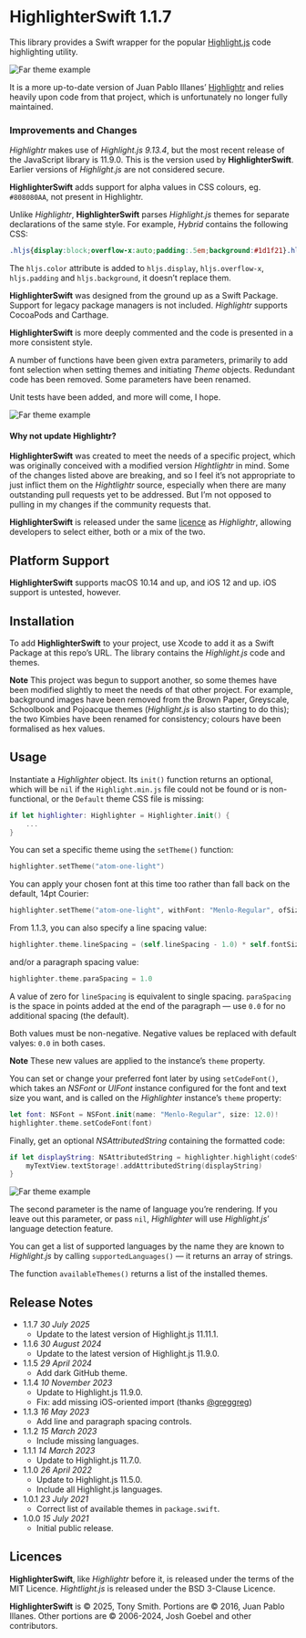 # HighlighterSwift 1.1.7

This library provides a Swift wrapper for the popular [Highlight.js](https://highlightjs.org/) code highlighting utility.

![Far theme example](Images/atom-one-dark.png)

It is a more up-to-date version of Juan Pablo Illanes’ [Highlightr](https://github.com/raspu/Highlightr) and relies heavily upon code from that project, which is unfortunately no longer fully maintained.

### Improvements and Changes

*Highlightr* makes use of *Highlight.js 9.13.4*, but the most recent release of the JavaScript library is 11.9.0. This is the version used by **HighlighterSwift**. Earlier versions of *Highlight.js* are not considered secure.

**HighlighterSwift** adds support for alpha values in CSS colours, eg. `#808080AA`, not present in Highlightr.

Unlike *Highlightr*, **HighlighterSwift** parses *Highlight.js* themes for separate declarations of the same style. For example, *Hybrid* contains the following CSS:

```css
.hljs{display:block;overflow-x:auto;padding:.5em;background:#1d1f21}.hljs span::selection,.hljs::selection{background:#373b41}.hljs{color:#c5c8c6}
```

The `hljs.color` attribute is added to `hljs.display`, `hljs.overflow-x`, `hljs.padding` and `hljs.background`, it doesn’t replace them.

**HighlighterSwift** was designed from the ground up as a Swift Package. Support for legacy package managers is not included. *Highlightr* supports CocoaPods and Carthage.

**HighlighterSwift** is more deeply commented and the code is presented in a more consistent style.

A number of functions have been given extra parameters, primarily to add font selection when setting themes and initiating *Theme* objects. Redundant code has been removed. Some parameters have been renamed.

Unit tests have been added, and more will come, I hope.

![Far theme example](Images/far.png)

#### Why not update Highlightr?

**HighlighterSwift** was created to meet the needs of a specific project, which was originally conceived with a modified version *Hightlightr* in mind. Some of the changes listed above are breaking, and so I feel it’s not appropriate to just inflict them on the *Hightlightr* source, especially when there are many outstanding pull requests yet to be addressed. But I’m not opposed to pulling in my changes if the community requests that.

**HighlighterSwift** is released under the same [licence](#licence) as *Highlightr*, allowing developers to select either, both or a mix of the two.

## Platform Support

**HighlighterSwift** supports macOS 10.14 and up, and iOS 12 and up. iOS support is untested, however.

## Installation

To add **HighlighterSwift** to your project, use Xcode to add it as a Swift Package at this repo’s URL. The library contains the *Highlight.js* code and themes.

**Note** This project was begun to support another, so some themes have been modified slightly to meet the needs of that other project. For example, background images have been removed from the Brown Paper, Greyscale, Schoolbook and Pojoacque themes (*Highlight.js* is also starting to do this); the two Kimbies have been renamed for consistency; colours have been formalised as hex values.

## Usage

Instantiate a *Highlighter* object. Its `init()` function returns an optional, which will be `nil` if the `Highlight.min.js` file could not be found or is non-functional, or the `Default` theme CSS file is missing:

```swift
if let highlighter: Highlighter = Highlighter.init() {
    ...
}
```

You can set a specific theme using the `setTheme()` function:

```swift
highlighter.setTheme("atom-one-light")
```

You can apply your chosen font at this time too rather than fall back on the default, 14pt Courier:

```swift
highlighter.setTheme("atom-one-light", withFont: "Menlo-Regular", ofSize: 16.0)
```

From 1.1.3, you can also specify a line spacing value:

```swift
highlighter.theme.lineSpacing = (self.lineSpacing - 1.0) * self.fontSize
```

and/or a paragraph spacing value:

```swift
highlighter.theme.paraSpacing = 1.0
```

A value of zero for `lineSpacing` is equivalent to single spacing. `paraSpacing` is the space in points added at the end of the paragraph — use `0.0` for no additional spacing (the default).

Both values must be non-negative. Negative values be replaced with default valyes: `0.0` in both cases.

**Note** These new values are applied to the instance’s `theme` property.

You can set or change your preferred font later by using `setCodeFont()`, which takes an *NSFont* or *UIFont* instance configured for the font and text size you want, and is called on the *Highlighter* instance’s `theme` property:

```swift
let font: NSFont = NSFont.init(name: "Menlo-Regular", size: 12.0)!
highlighter.theme.setCodeFont(font)
```

Finally, get an optional *NSAttributedString* containing the formatted code:

```swift
if let displayString: NSAttributedString = highlighter.highlight(codeString, as: "swift") {
    myTextView.textStorage!.addAttributedString(displayString)
}
```

![Far theme example](Images/github-gist.png)

The second parameter is the name of language you’re rendering. If you leave out this parameter, or pass `nil`, *Highlighter* will use *Highlight.js*’ language detection feature.

You can get a list of supported languages by the name they are known to *Highlight.js* by calling `supportedLanguages()` — it returns an array of strings.

The function `availableThemes()` returns a list of the installed themes.

## Release Notes

- 1.1.7 *30 July 2025*
    - Update to the latest version of Highlight.js 11.11.1.
- 1.1.6 *30 August 2024*
    - Update to the latest version of Highlight.js 11.9.0.
- 1.1.5 *29 April 2024*
    - Add dark GitHub theme.
- 1.1.4 *10 November 2023*
    - Update to Highlight.js 11.9.0.
    - Fix: add missing iOS-oriented import (thanks [@greggreg](https://github.com/gregggreg))
- 1.1.3 *16 May 2023*
    - Add line and paragraph spacing controls.
- 1.1.2 *15 March 2023*
    - Include missing languages.
- 1.1.1 *14 March 2023*
    - Update to Highlight.js 11.7.0.
- 1.1.0 *26 April 2022*
    - Update to Highlight.js 11.5.0.
    - Include all Highlight.js languages.
- 1.0.1 *23 July 2021*
    - Correct list of available themes in `package.swift`.
- 1.0.0 *15 July 2021*
    - Initial public release.

## Licences

**HighlighterSwift**, like *Highlightr* before it, is released under the terms of the MIT Licence. *Hightlight.js* is released under the BSD 3-Clause Licence.

**HighlighterSwift** is &copy; 2025, Tony Smith. Portions are &copy; 2016, Juan Pablo Illanes. Other portions are &copy; 2006-2024, Josh Goebel and other contributors.
